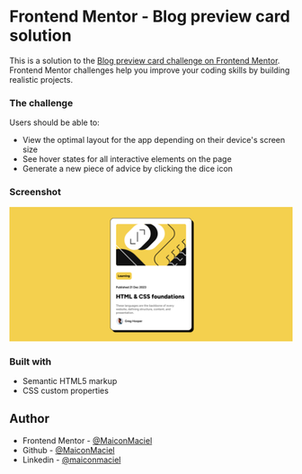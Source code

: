 # Frontend Mentor - Blog preview card solution

This is a solution to the [Blog preview card challenge on Frontend Mentor](https://www.frontendmentor.io/challenges/blog-preview-card-ckPaj01IcS). Frontend Mentor challenges help you improve your coding skills by building realistic projects.

### The challenge

Users should be able to:

- View the optimal layout for the app depending on their device's screen size
- See hover states for all interactive elements on the page
- Generate a new piece of advice by clicking the dice icon

### Screenshot

![](/screenshots/desktop.png)

### Built with

- Semantic HTML5 markup
- CSS custom properties

## Author

- Frontend Mentor - [@MaiconMaciel](https://www.frontendmentor.io/profile/MaiconMaciel)
- Github - [@MaiconMaciel](https://github.com/MaiconMaciel)
- Linkedin - [@maiconmaciel](https://www.linkedin.com/in/maiconmaciel/)